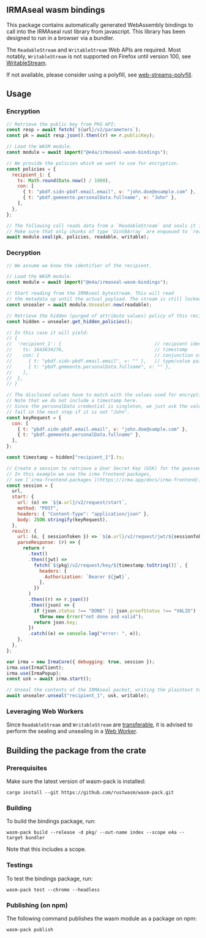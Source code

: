 ## IRMAseal wasm bindings

This package contains automatically generated WebAssembly bindings to call into
the IRMAseal rust library from javascript. This library has been designed to
run in a browser via a bundler.

The `ReadableStream` and `WritableStream` Web APIs are required. Most notably,
`WritableStream` is not supported on Firefox until version 100, see
[WritableStream](https://developer.mozilla.org/en-US/docs/Web/API/WritableStream).

If not available, please consider using a polyfill, see
[web-streams-polyfill](https://www.npmjs.com/package/web-streams-polyfill).

## Usage

### Encryption

```javascript
// Retrieve the public key from PKG API:
const resp = await fetch(`${url}/v2/parameters`);
const pk = await resp.json().then((r) => r.publicKey);

// Load the WASM module.
const module = await import("@e4a/irmaseal-wasm-bindings");

// We provide the policies which we want to use for encryption.
const policies = {
  recipient_1: {
    ts: Math.round(Date.now() / 1000),
    con: [
      { t: "pbdf.sidn-pbdf.email.email", v: "john.doe@example.com" },
      { t: "pbdf.gemeente.personalData.fullname", v: "John" },
    ],
  },
};

// The following call reads data from a `ReadableStream` and seals it into `WritableStream`.
// Make sure that only chunks of type `Uint8Array` are enqueued to `readable`.
await module.seal(pk, policies, readable, writable);
```

### Decryption

```javascript
// We assume we know the identifier of the recipient.

// Load the WASM module.
const module = await import("@e4a/irmaseal-wasm-bindings");

// Start reading from the IRMAseal bytestream. This will read
// the metadata up until the actual payload. The stream is still locked.
const unsealer = await module.Unsealer.new(readable);

// Retrieve the hidden (purged of attribute values) policy of this recipient.
const hidden = unsealer.get_hidden_policies();

// In this case it will yield:
// {
//  'recipient_1': {                                  // recipient identifier
//    ts: 1643634276,                                 // timestamp
//    con: [                                          // conjunction of attributes
//      { t: "pbdf.sidn-pbdf.email.email", v: "" },   // type/value pairs
//      { t: "pbdf.gemeente.personalData.fullname", v: "" },
//    ],
//  },
// }

// The disclosed values have to match with the values used for encryption.
// Note that we do not include a timestamp here.
// Since the personalData credential is singleton, we just ask the value and decryption will
// fail in the next step if it is not "John".
const keyRequest = {
  con: [
    { t: "pbdf.sidn-pbdf.email.email", v: "john.doe@xample.com" },
    { t: "pbdf.gemeente.personalData.fullname" },
  ],
};

const timestamp = hidden["recipient_1"].ts;

// Create a session to retrieve a User Secret Key (USK) for the guessed identity.
// In this example we use the irma frontend packages,
// see [`irma-frontend-packages`](https://irma.app/docs/irma-frontend/).
const session = {
  url,
  start: {
    url: (o) => `${o.url}/v2/request/start`,
    method: "POST",
    headers: { "Content-Type": "application/json" },
    body: JSON.stringify(keyRequest),
  },
  result: {
    url: (o, { sessionToken }) => `${o.url}/v2/request/jwt/${sessionToken}`,
    parseResponse: (r) => {
      return r
        .text()
        .then((jwt) =>
          fetch(`${pkg}/v2/request/key/${timestamp.toString()}`, {
            headers: {
              Authorization: `Bearer ${jwt}`,
            },
          })
        )
        .then((r) => r.json())
        .then((json) => {
          if (json.status !== "DONE" || json.proofStatus !== "VALID")
            throw new Error("not done and valid");
          return json.key;
        })
        .catch((e) => console.log("error: ", e));
    },
  },
};

var irma = new IrmaCore({ debugging: true, session });
irma.use(IrmaClient);
irma.use(IrmaPopup);
const usk = await irma.start();

// Unseal the contents of the IRMAseal packet, writing the plaintext to a `WritableStream`.
await unsealer.unseal("recipient_1", usk, writable);
```

### Leveraging Web Workers

Since `ReadableStream` and `WritableStream` are
[transferable](https://developer.mozilla.org/en-US/docs/Glossary/Transferable_objects),
it is advised to perform the sealing and unsealing in a [Web
Worker](https://developer.mozilla.org/en-US/docs/Web/API/Worker).

## Building the package from the crate

### Prerequisites

Make sure the latest version of wasm-pack is installed:

```
cargo install --git https://github.com/rustwasm/wasm-pack.git
```

### Building

To build the bindings package, run:

```
wasm-pack build --release -d pkg/ --out-name index --scope e4a --target bundler
```

Note that this includes a scope.

### Testings

To test the bindings package, run:

```
wasm-pack test --chrome --headless
```

### Publishing (on npm)

The following command publishes the wasm module as a package on npm:

```
wasm-pack publish
```
